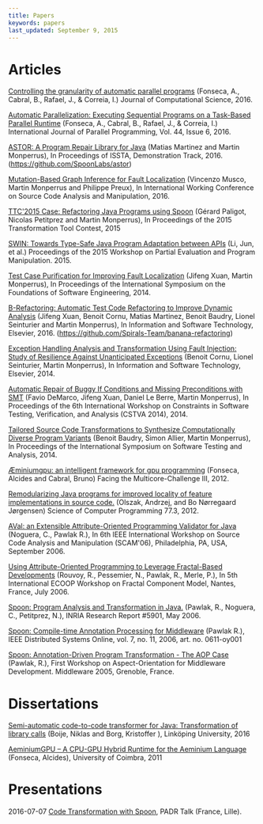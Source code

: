 ```yaml
---
title: Papers
keywords: papers
last_updated: September 9, 2015
---
```


# Articles 

[Controlling the granularity of automatic parallel programs](http://www.sciencedirect.com/science/article/pii/S1877750316301065) (Fonseca, A., Cabral, B., Rafael, J., & Correia, I.) Journal of Computational Science, 2016.

[Automatic Parallelization: Executing Sequential Programs on a Task-Based Parallel Runtime](http://arxiv.org/pdf/1604.03211) (Fonseca, A., Cabral, B., Rafael, J., & Correia, I.) International Journal of Parallel Programming, Vol. 44, Issue 6, 2016.

[ASTOR: A Program Repair Library for Java](https://hal.archives-ouvertes.fr/hal-01321615/document) (Matias Martinez and Martin Monperrus), In Proceedings of ISSTA, Demonstration Track, 2016. (<https://github.com/SpoonLabs/astor>)

[Mutation-Based Graph Inference for Fault Localization](https://hal.inria.fr/hal-01350515/document) (Vincenzo Musco, Martin Monperrus and Philippe Preux), In International Working Conference on Source Code Analysis and Manipulation, 2016.

[TTC'2015 Case: Refactoring Java Programs using Spoon](https://hal.inria.fr/hal-01185189/document) (Gérard Paligot, Nicolas Petitprez and Martin Monperrus), In Proceedings of the 2015 Transformation Tool Contest, 2015

[SWIN: Towards Type-Safe Java Program Adaptation between APIs](http://sei.pku.edu.cn/~xiongyf04/papers/PEPM15.pdf) (Li, Jun, et al.) Proceedings of the 2015 Workshop on Partial Evaluation and Program Manipulation. 2015.

[Test Case Purification for Improving Fault Localization](https://hal.inria.fr/hal-01061911/PDF/main.pdf) (Jifeng Xuan, Martin Monperrus), In Proceedings of the International Symposium on the Foundations of Software Engineering, 2014.

[B-Refactoring: Automatic Test Code Refactoring to Improve Dynamic Analysis](https://hal.archives-ouvertes.fr/hal-01309004/document) (Jifeng Xuan, Benoit Cornu, Matias Martinez, Benoit Baudry, Lionel Seinturier and Martin Monperrus), In Information and Software Technology, Elsevier, 2016. (<https://github.com/Spirals-Team/banana-refactoring>)

[Exception Handling Analysis and Transformation Using Fault Injection: Study of Resilience Against Unanticipated Exceptions](https://hal.inria.fr/hal-01062969/document) (Benoit Cornu, Lionel Seinturier, Martin Monperrus), In Information and Software Technology, Elsevier, 2014. 

[Automatic Repair of Buggy If Conditions and Missing Preconditions with SMT](https://hal.inria.fr/hal-00977798/PDF/NOPOL-Automatic-Repair-of-Buggy-If-Conditions-and-Missing-Preconditions-with-SMT.pdf) (Favio DeMarco, Jifeng Xuan, Daniel Le Berre, Martin Monperrus), In Proceedings of the 6th International Workshop on Constraints in Software Testing, Verification, and Analysis (CSTVA 2014), 2014.

[Tailored Source Code Transformations to Synthesize Computationally Diverse Program Variants](https://hal.inria.fr/hal-00938855/PDF/sosies.pdf) (Benoit Baudry, Simon Allier, Martin Monperrus), In Proceedings of the International Symposium on Software Testing and Analysis, 2014.

[Æminiumgpu: an intelligent framework for gpu programming](https://www.researchgate.net/profile/Bruno_Cabral/publication/231238601_AEminiumGPU_An_Intelligent_Framework_for_GPU_Programming/links/0fcfd5066bca093c32000000.pdf) (Fonseca, Alcides and Cabral, Bruno) Facing the Multicore-Challenge III, 2012.

[Remodularizing Java programs for improved locality of feature implementations in source code.](https://findresearcher.sdu.dk:8443/ws/files/49141761/B1FADd01.pdf) (Olszak, Andrzej, and Bo Nørregaard Jørgensen) Science of Computer Programming 77.3, 2012.

[AVal: an Extensible Attribute-Oriented Programming Validator for Java](https://hal.inria.fr/inria-00180333/file/AVal.pdf) (Noguera, C., Pawlak R.), In 6th IEEE International Workshop on Source Code Analysis and Manipulation (SCAM'06), Philadelphia, PA, USA, September 2006.

[Using Attribute-Oriented Programming to Leverage Fractal-Based Developments](https://hal.inria.fr/hal-01353552) (Rouvoy, R., Pessemier, N., Pawlak, R., Merle, P.), In 5th International ECOOP Workshop on Fractal Component Model, Nantes, France, July 2006.

[Spoon: Program Analysis and Transformation in Java.](http://hal.inria.fr/inria-00071366) (Pawlak, R., Noguera, C., Petitprez, N.), INRIA Research Report #5901, May 2006.

[Spoon: Compile-time Annotation Processing for Middleware](http://www.computer.org/csdl/mags/ds/index.html) (Pawlak R.), IEEE Distributed Systems Online, vol. 7, no. 11, 2006, art. no. 0611-oy001

[Spoon: Annotation-Driven Program Transformation - The AOP Case](http://middleware05.objectweb.org/WSProceedings/AOMD05/a6-pawlak.pdf) (Pawlak, R.), First Workshop on Aspect-Orientation for Middleware Development. Middleware 2005, Grenoble, France.

# Dissertations

[Semi-automatic code-to-code transformer for Java: Transformation of library calls](http://liu.diva-portal.org/smash/get/diva2:944700/FULLTEXT01.pdf) (Boije, Niklas and Borg, Kristoffer ), Linköping University, 2016 

[AeminiumGPU – A CPU-GPU Hybrid Runtime for the Aeminium Language](http://aeminium.dei.uc.pt/images/7/73/Alcides_fonseca_msc_thesis.pdf) (Fonseca, Alcides), University of Coimbra, 2011 

# Presentations

2016-07-07 [Code Transformation with Spoon](http://fr.slideshare.net/GrardPaligot/code-transformation-with-spoon), PADR Talk (France, Lille).

